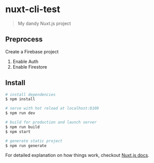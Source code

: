 # nuxt-cli-test

> My dandy Nuxt.js project

## Preprocess

Create a Firebase project
1. Enable Auth
2. Enable Firestore

## Install

``` bash
# install dependencies
$ npm install

# serve with hot reload at localhost:8109
$ npm run dev

# build for production and launch server
$ npm run build
$ npm start

# generate static project
$ npm run generate
```

For detailed explanation on how things work, checkout [Nuxt.js docs](https://nuxtjs.org).
